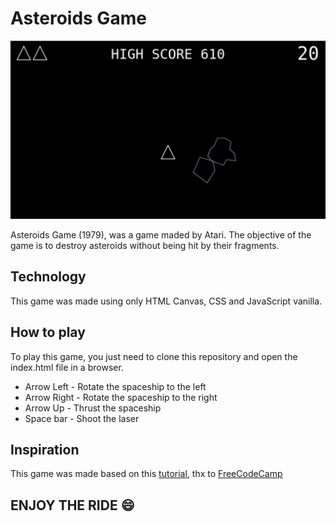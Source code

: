 # Asteroids Game

![](./assets/readme.gif)

Asteroids Game (1979), was a game maded by Atari. The objective of the game is to destroy asteroids without being hit by their fragments.

## Technology

This game was made using only HTML Canvas, CSS and JavaScript vanilla.

## How to play

To play this game, you just need to clone this repository and open the index.html file in a browser.

- Arrow Left - Rotate the spaceship to the left
- Arrow Right - Rotate the spaceship to the right
- Arrow Up - Thrust the spaceship
- Space bar - Shoot the laser

## Inspiration

This game was made based on this [tutorial](https://www.youtube.com/watch?v=H9CSWMxJx84&ab_channel=freeCodeCamp.org), thx to [FreeCodeCamp](https://github.com/freeCodeCamp)

## ENJOY THE RIDE :smile:

